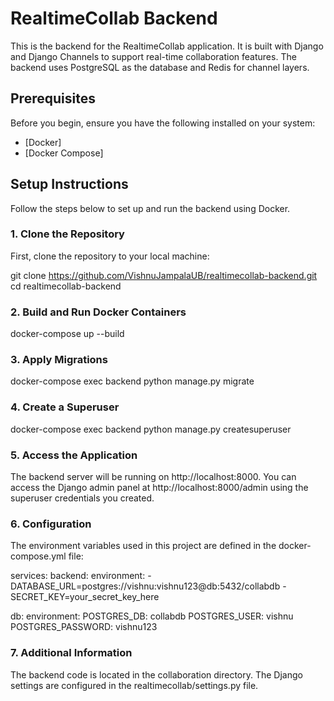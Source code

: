 # RealtimeCollab Backend

This is the backend for the RealtimeCollab application. It is built with Django and Django Channels to support real-time collaboration features. The backend uses PostgreSQL as the database and Redis for channel layers.

## Prerequisites

Before you begin, ensure you have the following installed on your system:

- [Docker]
- [Docker Compose]

## Setup Instructions

Follow the steps below to set up and run the backend using Docker.

### 1. Clone the Repository

First, clone the repository to your local machine:

git clone https://github.com/VishnuJampalaUB/realtimecollab-backend.git
cd realtimecollab-backend

### 2. Build and Run Docker Containers

docker-compose up --build

### 3. Apply Migrations

docker-compose exec backend python manage.py migrate

### 4. Create a Superuser

docker-compose exec backend python manage.py createsuperuser

### 5. Access the Application

The backend server will be running on http://localhost:8000.
You can access the Django admin panel at http://localhost:8000/admin using the superuser credentials you created.

### 6. Configuration

The environment variables used in this project are defined in the docker-compose.yml file:

services:
  backend:
    environment:
      - DATABASE_URL=postgres://vishnu:vishnu123@db:5432/collabdb
      - SECRET_KEY=your_secret_key_here

  db:
    environment:
      POSTGRES_DB: collabdb
      POSTGRES_USER: vishnu
      POSTGRES_PASSWORD: vishnu123

### 7. Additional Information

The backend code is located in the collaboration directory.
The Django settings are configured in the realtimecollab/settings.py file.
